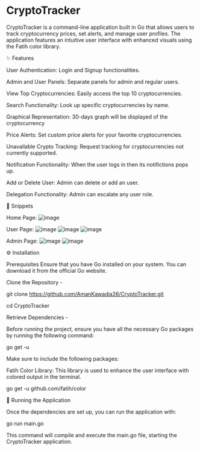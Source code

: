 # CryptoTracker

CryptoTracker is a command-line application built in Go that allows users to track cryptocurrency prices, set alerts, and manage user profiles. The application features an intuitive user interface with enhanced visuals using the Fatih color library.

✨ Features

User Authentication: Login and Signup functionalities.

Admin and User Panels: Separate panels for admin and regular users.

View Top Cryptocurrencies: Easily access the top 10 cryptocurrencies.

Search Functionality: Look up specific cryptocurrencies by name.

Graphical Representation: 30-days graph will be displayed of the cryptocurrency

Price Alerts: Set custom price alerts for your favorite cryptocurrencies.

Unavailable Crypto Tracking: Request tracking for cryptocurrencies not currently supported.

Notification Functionality: When the user logs in then its notifictions pops up.

Add or Delete User: Admin can delete or add an user.

Delegation Functionality: Admin can escalate any user role.


📸 Snippets

Home Page: ![image](https://github.com/user-attachments/assets/57dc05ca-8bf1-44ba-b46e-46dbd188bf0b)

User Page: ![image](https://github.com/user-attachments/assets/20d8f935-a697-4818-968a-bacf82e6a61f)
![image](https://github.com/user-attachments/assets/5b112dd1-71c1-4875-bc23-d883ec84677e)
![image](https://github.com/user-attachments/assets/13428039-e2a0-4451-9b1d-739bab4cb9e1)

Admin Page: ![image](https://github.com/user-attachments/assets/584a6b45-7527-48b2-885f-baaa6599430f)
![image](https://github.com/user-attachments/assets/9ad1896a-eda4-490e-b02c-ff19ed4bb852)





⚙️ Installation

Prerequisites
Ensure that you have Go installed on your system. You can download it from the official Go website.

Clone the Repository - 

git clone https://github.com/AmanKawadia26/CryptoTracker.git

cd CryptoTracker


Retrieve Dependencies - 

Before running the project, ensure you have all the necessary Go packages by running the following command:

go get -u


Make sure to include the following packages:

Fatih Color Library: This library is used to enhance the user interface with colored output in the terminal.

go get -u github.com/fatih/color



🚀 Running the Application

Once the dependencies are set up, you can run the application with:

go run main.go

This command will compile and execute the main.go file, starting the CryptoTracker application.

